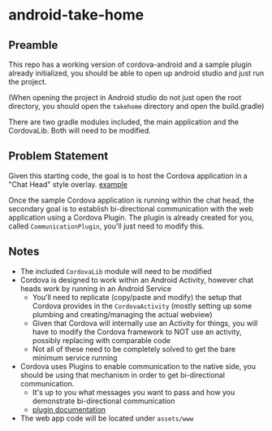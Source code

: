 # android-take-home

## Preamble

This repo has a working version of cordova-android and a sample plugin already initialized, you should be able to open up android studio and just run the project.

(When opening the project in Android studio do not just open the root directory, you should open the `takehome` directory and open the build.gradle)

There are two gradle modules included, the main application and the CordovaLib. Both will need to be modified.

## Problem Statement

Given this starting code, the goal is to host the Cordova application in a "Chat Head" style overlay. [example](https://medium.com/@kevalpatel2106/create-chat-heads-like-facebook-messenger-32f7f1a62064)

Once the sample Cordova application is running within the chat head, the secondary goal is to establish bi-directional communication with the web application using a Cordova Plugin.
The plugin is already created for you, called `CommunicationPlugin`, you'll just need to modify this.

## Notes

- The included `CordovaLib` module will need to be modified
- Cordova is designed to work within an Android Activity, however chat heads work by running in an Android Service
  - You'll need to replicate (copy/paste and modify) the setup that Cordova provides in the `CordovaActivity` (mostly setting up some plumbing and creating/managing the actual webview)
  - Given that Cordova will internally use an Activity for things, you will have to modify the Cordova framework to NOT use an activity, possibly replacing with comparable code
  - Not all of these need to be completely solved to get the bare minimum service running
- Cordova uses Plugins to enable communication to the native side, you should be using that mechanism in order to get bi-directional communication.
  - It's up to you what messages you want to pass and how you demonstrate bi-directional communication
  - [plugin documentation](https://cordova.apache.org/docs/en/latest/guide/hybrid/plugins)
- The web app code will be located under `assets/www`
